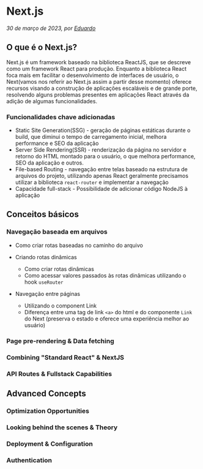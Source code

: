 # Next.js
_30 de março de 2023, por [Eduardo](https://github.com/eduardofl)_

## O que é o Next.js?

Next.js é um framework baseado na biblioteca ReactJS, que se descreve como um framework React para produção. Enquanto a biblioteca React foca mais em facilitar o desenvolvimento de interfaces de usuário, o Next(vamos nos referir ao Next.js assim a partir desse momento) oferece recursos visando a construção de aplicações escaláveis e de grande porte, resolvendo alguns problemas presentes em aplicações React através da adição de algumas funcionalidades.

### Funcionalidades chave adicionadas

- Static Site Generation(SSG) - geração de páginas estáticas durante o build, que diminui o tempo de carregamento inicial, melhora performance e SEO da aplicação
- Server Side Rendering(SSR) - renderização da página no servidor e retorno do HTML montado para o usuário, o que melhora performance, SEO da aplicação e outros.
- File-based Routing - navegação entre telas baseado na estrutura de arquivos do projeto, utilizando apenas React geralmente precisamos utilizar a biblioteca `react-router` e implementar a navegação
- Capacidade full-stack - Possibilidade de adicionar código NodeJS à aplicação

## Conceitos básicos

### Navegação baseada em arquivos

- Como criar rotas baseadas no caminho do arquivo

- Criando rotas dinâmicas

  - Como criar rotas dinâmicas
  - Como acessar valores passados às rotas dinâmicas utilizando o hook `useRouter`

- Navegação entre páginas
  - Utilizando o component Link
  - Diferença entre uma tag de link `<a>` do html e do componente `Link` do Next (preserva o estado e oferece uma experiência melhor ao usuário)

### Page pre-rendering & Data fetching

### Combining "Standard React" & NextJS

### API Routes & Fullstack Capabilities

## Advanced Concepts

### Optimization Opportunities

### Looking behind the scenes & Theory

### Deployment & Configuration

### Authentication
